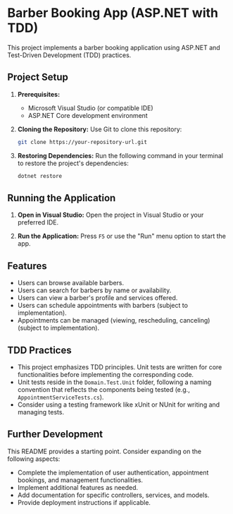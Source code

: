 # Barber Booking App (ASP.NET with TDD)

This project implements a barber booking application using ASP.NET and Test-Driven Development (TDD) practices.

## Project Setup

1. **Prerequisites:**

   - Microsoft Visual Studio (or compatible IDE)
   - ASP.NET Core development environment

2. **Cloning the Repository:**
   Use Git to clone this repository:

   ```bash
   git clone https://your-repository-url.git
   ```

3. **Restoring Dependencies:**
   Run the following command in your terminal to restore the project's dependencies:

   ```bash
   dotnet restore
   ```

## Running the Application

1. **Open in Visual Studio:**
   Open the project in Visual Studio or your preferred IDE.

2. **Run the Application:**
   Press `F5` or use the "Run" menu option to start the app.

## Features

- Users can browse available barbers.
- Users can search for barbers by name or availability.
- Users can view a barber's profile and services offered.
- Users can schedule appointments with barbers (subject to implementation).
- Appointments can be managed (viewing, rescheduling, canceling) (subject to implementation).

## TDD Practices

- This project emphasizes TDD principles. Unit tests are written for core functionalities before implementing the corresponding code.
- Unit tests reside in the `Domain.Test.Unit` folder, following a naming convention that reflects the components being tested (e.g., `AppointmentServiceTests.cs`).
- Consider using a testing framework like xUnit or NUnit for writing and managing tests.

## Further Development

This README provides a starting point. Consider expanding on the following aspects:

- Complete the implementation of user authentication, appointment bookings, and management functionalities.
- Implement additional features as needed.
- Add documentation for specific controllers, services, and models.
- Provide deployment instructions if applicable.
